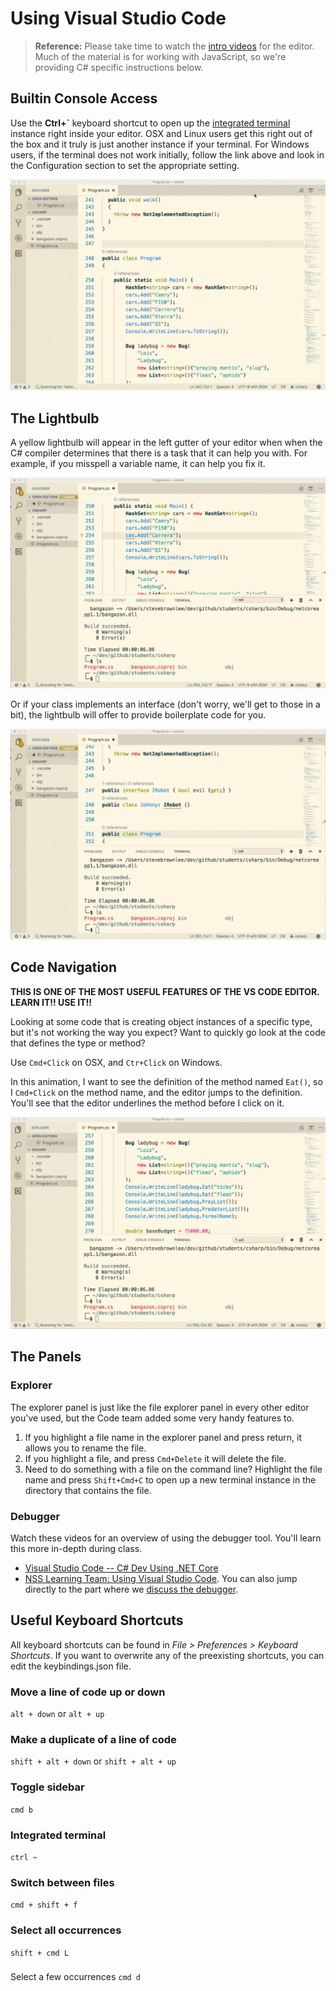 # Using Visual Studio Code

> **Reference:** Please take time to watch the [intro videos](https://code.visualstudio.com/docs/getstarted/introvideos) for the editor. Much of the material is for working with JavaScript, so we're providing C# specific instructions below.

## Builtin Console Access

Use the **Ctrl+`** keyboard shortcut to open up the [integrated terminal](https://code.visualstudio.com/docs/editor/integrated-terminal) instance right inside your editor. OSX and Linux users get this right out of the box and it truly is just another instance if your terminal. For Windows users, if the terminal does not work initially, follow the link above and look in the Configuration section to set the appropriate setting.

![](./assets/code-terminal.gif)

## The Lightbulb

A yellow lightbulb will appear in the left gutter of your editor when when the C# compiler determines that there is a task that it can help you with. For example, if you misspell a variable name, it can help you fix it.

![](./assets/lightbulb-correction.gif)

Or if your class implements an interface (don't worry, we'll get to those in a bit), the lightbulb will offer to provide boilerplate code for you.

![](./assets/lightbulb-interface.gif)

## Code Navigation

**THIS IS ONE OF THE MOST USEFUL FEATURES OF THE VS CODE EDITOR. LEARN IT!! USE IT!!**

Looking at some code that is creating object instances of a specific type, but it's not working the way you expect? Want to quickly go look at the code that defines the type or method?

Use `Cmd+Click` on OSX, and `Ctr+Click` on Windows.

In this animation, I want to see the definition of the method named `Eat()`, so I `Cmd+Click` on the method name, and the editor jumps to the definition. You'll see that the editor underlines the method before I click on it.

![](./assets/code-navigation.gif)

## The Panels

### Explorer

The explorer panel is just like the file explorer panel in every other editor you've used, but the Code team added some very handy features to.

1. If you highlight a file name in the explorer panel and press return, it allows you to rename the file.
1. If you highlight a file, and press `Cmd+Delete` it will delete the file.
1. Need to do something with a file on the command line? Highlight the file name and press `Shift+Cmd+C` to open up a new terminal instance in the directory that contains the file.

### Debugger

Watch these videos for an overview of using the debugger tool. You'll learn this more in-depth during class.

* [Visual Studio Code -- C# Dev Using .NET Core](https://youtu.be/B-v58Yf07RE?t=481)
* [NSS Learning Team: Using Visual Studio Code](https://www.youtube.com/watch?v=ibLRROlkio4&index=2&list=PLX0ucpUE_qINmrJY4MasublSjpvljkqNS). You can also jump directly to the part where we [discuss the debugger](https://youtu.be/ibLRROlkio4?list=PLX0ucpUE_qINmrJY4MasublSjpvljkqNS&t=810).

## Useful Keyboard Shortcuts

All keyboard shortcuts can be found in *File > Preferences > Keyboard Shortcuts*. If you want to overwrite any of the preexisting shortcuts, you can edit the keybindings.json file.

### Move a line of code up or down

`alt + down` or `alt + up`

### Make a duplicate of a line of code

`shift + alt + down` or `shift + alt + up`

### Toggle sidebar

`cmd b`

### Integrated terminal

`ctrl ~`

### Switch between files

`cmd + shift + f`

### Select all occurrences

`shift + cmd L`

###
 Select a few occurrences
`cmd d`
